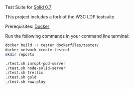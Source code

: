 Test Suite for [Solid 0.7](https://github.com/solid/solid-spec/blob/c9a8214/README.md)

This project includes a fork of the W3C LDP testsuite.

Prerequisites: [Docker](https://docs.docker.com/install/)

Run the following commands in your command line terminal:

```sh
docker build -t tester dockerfiles/tester/
docker network create testnet
mkdir reports

./test.sh inrupt-pod-server
./test.sh node-solid-server
./test.sh trellis
./test.sh gold 
./test.sh rww-play
```
